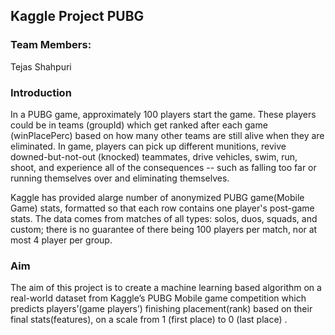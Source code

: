## Kaggle Project PUBG

### Team Members:

Tejas Shahpuri

### Introduction

In a PUBG game, approximately 100 players start the game. These players could be in teams (groupId) which get ranked after each game (winPlacePerc) based on how many other teams are still alive when they are eliminated. In game, players can pick up different munitions, revive downed-but-not-out (knocked) teammates, drive vehicles, swim, run, shoot, and experience all of the consequences -- such as falling too far or running themselves over and eliminating themselves.

Kaggle has provided alarge number of anonymized PUBG game(Mobile Game) stats, formatted so that each row contains one player's post-game stats. The data comes from matches of all types: solos, duos, squads, and custom; there is no guarantee of there being 100 players per match, nor at most 4 player per group.

### Aim

The aim of this project is to create a machine learning based algorithm on a real-world dataset from Kaggle’s PUBG Mobile game competition which predicts players’(game players’) finishing placement(rank) based on their final stats(features), on a scale from 1 (first place) to 0 (last place) . 

[](https://www.kaggle.com/c/pubg-finish-placement-prediction/data)
